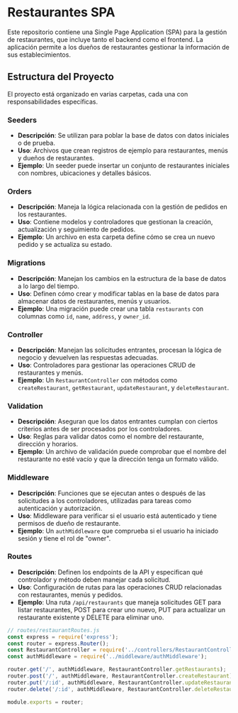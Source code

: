 # Restaurantes SPA

Este repositorio contiene una Single Page Application (SPA) para la gestión de restaurantes, que incluye tanto el backend como el frontend. La aplicación permite a los dueños de restaurantes gestionar la información de sus establecimientos.

## Estructura del Proyecto

El proyecto está organizado en varias carpetas, cada una con responsabilidades específicas.

### Seeders

- **Descripción**: Se utilizan para poblar la base de datos con datos iniciales o de prueba.
- **Uso**: Archivos que crean registros de ejemplo para restaurantes, menús y dueños de restaurantes.
- **Ejemplo**: Un seeder puede insertar un conjunto de restaurantes iniciales con nombres, ubicaciones y detalles básicos.

### Orders

- **Descripción**: Maneja la lógica relacionada con la gestión de pedidos en los restaurantes.
- **Uso**: Contiene modelos y controladores que gestionan la creación, actualización y seguimiento de pedidos.
- **Ejemplo**: Un archivo en esta carpeta define cómo se crea un nuevo pedido y se actualiza su estado.

### Migrations

- **Descripción**: Manejan los cambios en la estructura de la base de datos a lo largo del tiempo.
- **Uso**: Definen cómo crear y modificar tablas en la base de datos para almacenar datos de restaurantes, menús y usuarios.
- **Ejemplo**: Una migración puede crear una tabla `restaurants` con columnas como `id`, `name`, `address`, y `owner_id`.

### Controller

- **Descripción**: Manejan las solicitudes entrantes, procesan la lógica de negocio y devuelven las respuestas adecuadas.
- **Uso**: Controladores para gestionar las operaciones CRUD de restaurantes y menús.
- **Ejemplo**: Un `RestaurantController` con métodos como `createRestaurant`, `getRestaurant`, `updateRestaurant`, y `deleteRestaurant`.

### Validation

- **Descripción**: Aseguran que los datos entrantes cumplan con ciertos criterios antes de ser procesados por los controladores.
- **Uso**: Reglas para validar datos como el nombre del restaurante, dirección y horarios.
- **Ejemplo**: Un archivo de validación puede comprobar que el nombre del restaurante no esté vacío y que la dirección tenga un formato válido.

### Middleware

- **Descripción**: Funciones que se ejecutan antes o después de las solicitudes a los controladores, utilizadas para tareas como autenticación y autorización.
- **Uso**: Middleware para verificar si el usuario está autenticado y tiene permisos de dueño de restaurante.
- **Ejemplo**: Un `authMiddleware` que comprueba si el usuario ha iniciado sesión y tiene el rol de "owner".

### Routes

- **Descripción**: Definen los endpoints de la API y especifican qué controlador y método deben manejar cada solicitud.
- **Uso**: Configuración de rutas para las operaciones CRUD relacionadas con restaurantes, menús y pedidos.
- **Ejemplo**: Una ruta `/api/restaurants` que maneja solicitudes GET para listar restaurantes, POST para crear uno nuevo, PUT para actualizar un restaurante existente y DELETE para eliminar uno.

```javascript
// routes/restaurantRoutes.js
const express = require('express');
const router = express.Router();
const RestaurantController = require('../controllers/RestaurantController');
const authMiddleware = require('../middleware/authMiddleware');

router.get('/', authMiddleware, RestaurantController.getRestaurants);
router.post('/', authMiddleware, RestaurantController.createRestaurant);
router.put('/:id', authMiddleware, RestaurantController.updateRestaurant);
router.delete('/:id', authMiddleware, RestaurantController.deleteRestaurant);

module.exports = router;
